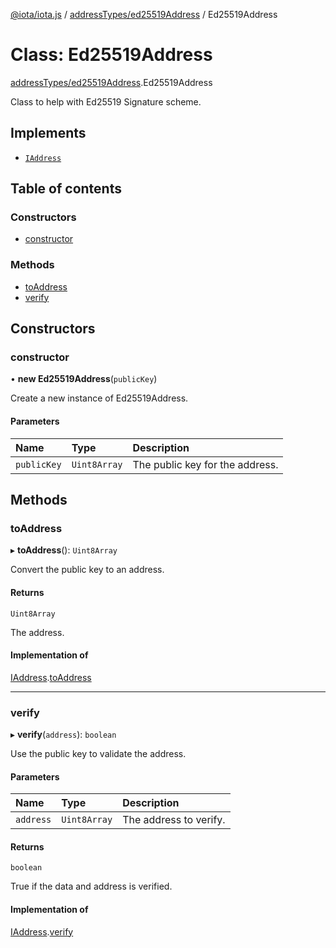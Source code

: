 [@iota/iota.js](../README.md) / [addressTypes/ed25519Address](../modules/addressTypes_ed25519Address.md) / Ed25519Address

# Class: Ed25519Address

[addressTypes/ed25519Address](../modules/addressTypes_ed25519Address.md).Ed25519Address

Class to help with Ed25519 Signature scheme.

## Implements

- [`IAddress`](../interfaces/models_IAddress.IAddress.md)

## Table of contents

### Constructors

- [constructor](addressTypes_ed25519Address.Ed25519Address.md#constructor)

### Methods

- [toAddress](addressTypes_ed25519Address.Ed25519Address.md#toaddress)
- [verify](addressTypes_ed25519Address.Ed25519Address.md#verify)

## Constructors

### constructor

• **new Ed25519Address**(`publicKey`)

Create a new instance of Ed25519Address.

#### Parameters

| Name | Type | Description |
| :------ | :------ | :------ |
| `publicKey` | `Uint8Array` | The public key for the address. |

## Methods

### toAddress

▸ **toAddress**(): `Uint8Array`

Convert the public key to an address.

#### Returns

`Uint8Array`

The address.

#### Implementation of

[IAddress](../interfaces/models_IAddress.IAddress.md).[toAddress](../interfaces/models_IAddress.IAddress.md#toaddress)

___

### verify

▸ **verify**(`address`): `boolean`

Use the public key to validate the address.

#### Parameters

| Name | Type | Description |
| :------ | :------ | :------ |
| `address` | `Uint8Array` | The address to verify. |

#### Returns

`boolean`

True if the data and address is verified.

#### Implementation of

[IAddress](../interfaces/models_IAddress.IAddress.md).[verify](../interfaces/models_IAddress.IAddress.md#verify)

